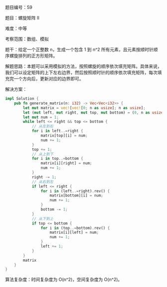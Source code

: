 题目编号：59

题目：螺旋矩阵 II

难度：中等

考察范围：数组、模拟

题干：给定一个正整数 n，生成一个包含 1 到 n^2 所有元素，且元素按顺时针顺序螺旋排列的正方形矩阵。

解题思路：本题可以采用模拟的方法，按照螺旋的顺序依次填充矩阵。具体来说，我们可以设定矩阵的上下左右边界，然后按照顺时针的顺序依次填充矩阵，每次填充完一个方向后，更新对应的边界即可。

解决方案：

```rust
impl Solution {
    pub fn generate_matrix(n: i32) -> Vec<Vec<i32>> {
        let mut matrix = vec![vec![0; n as usize]; n as usize];
        let (mut left, mut right, mut top, mut bottom) = (0, n as usize - 1, 0, n as usize - 1);
        let mut num = 1;
        while left <= right && top <= bottom {
            // 从左到右
            for i in left..=right {
                matrix[top][i] = num;
                num += 1;
            }
            top += 1;
            // 从上到下
            for i in top..=bottom {
                matrix[i][right] = num;
                num += 1;
            }
            right -= 1;
            // 从右到左
            if left <= right {
                for i in (left..=right).rev() {
                    matrix[bottom][i] = num;
                    num += 1;
                }
                bottom -= 1;
            }
            // 从下到上
            if top <= bottom {
                for i in (top..=bottom).rev() {
                    matrix[i][left] = num;
                    num += 1;
                }
                left += 1;
            }
        }
        matrix
    }
}
```

算法复杂度：时间复杂度为 O(n^2)，空间复杂度为 O(n^2)。
